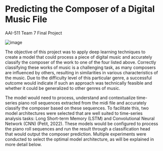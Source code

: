 # Predicting the Composer of a Digital Music File

AAI-511 Team 7 Final Project

![image](https://github.com/user-attachments/assets/dfcb517e-c1da-4c32-bda5-f4aaf39884c5)


The objective of this project was to apply deep learning techniques to create a model that could process a piece of digital music and accurately classify the composer of the work to one of the four listed above.  Correctly classifying these works of music is a challenging task, as many composers are influenced by others, resulting in similarities in various characteristics of the music.  Due to the difficulty level of this particular genre, a successful outcome would indicate if such an approach was technically feasible and whether it could be generalized to other genres of music.

The model would need to process, understand and contextualize time-series piano roll sequences extracted from the midi file and accurately classify the composer based on these sequences.  To facilitate this, two model architectures were selected that are well suited to time-series analysis tasks: Long Short-term Memory (LSTM) and Convolutional Neural Network (CNN) (Petit, 2022).  These models would be configured to process the piano roll sequences and run the result through a classification head that would output the composer prediction.  Multiple experiments were conducted to select the optimal model architecture, as will be explained in more detail below.


